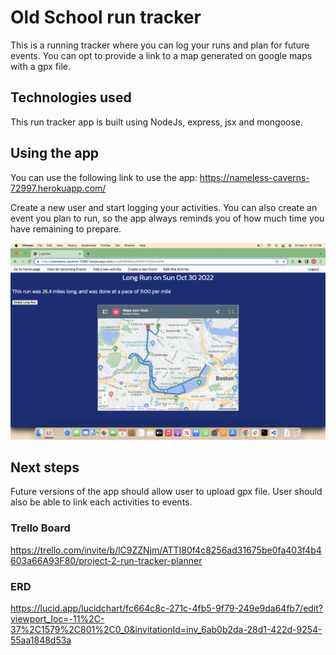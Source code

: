 # Old School run tracker
This is a running tracker where you can log your runs and plan for future events. You can opt to provide a link to a map generated on google maps with a gpx file.
## Technologies used
This run tracker app is built using NodeJs, express, jsx and mongoose. 
## Using the app
You can use the following link to use the app: https://nameless-caverns-72997.herokuapp.com/

Create a new user and start logging your activities. You can also create an event you plan to run, so the app always reminds you of how much time you have remaining to prepare. 

![image](./public/image/run_tracker_img.png)

## Next steps
Future versions of the app should allow user to upload gpx file.
User should also be able to link each activities to events.


### Trello Board
https://trello.com/invite/b/lC9ZZNjm/ATTI80f4c8256ad31675be0fa403f4b4603a66A93F80/project-2-run-tracker-planner

### ERD
https://lucid.app/lucidchart/fc664c8c-271c-4fb5-9f79-249e9da64fb7/edit?viewport_loc=-11%2C-37%2C1579%2C801%2C0_0&invitationId=inv_6ab0b2da-28d1-422d-9254-55aa1848d53a

